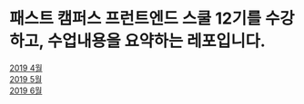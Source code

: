 # 패스트 캠퍼스 프런트엔드 스쿨 12기를 수강하고, 수업내용을 요약하는 레포입니다.

<a href="https://github.com/hbsowo58/FastCampus_Summary/blob/master/link/2019-04/04link.md"> 2019 4월 <br>
<a href="https://github.com/hbsowo58/FastCampus_Summary/blob/master/link/2019-04/05link.md"> 2019 5월 <br>
<a href="https://github.com/hbsowo58/FastCampus_Summary/blob/master/link/2019-04/06link.md"> 2019 6월 <br>

